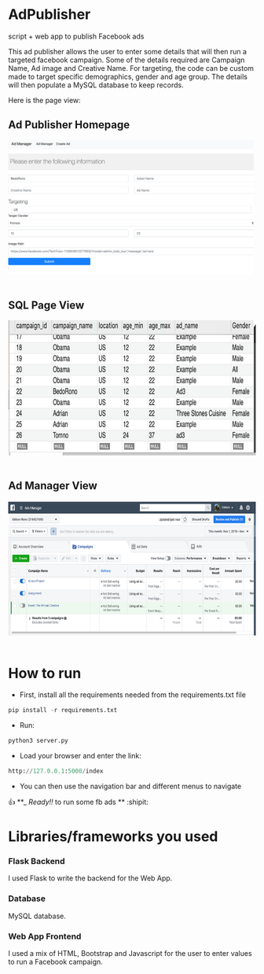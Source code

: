 # AdPublisher
script + web app to publish Facebook ads

This ad publisher allows the user to enter some details that will then run a targeted facebook campaign. Some of the details required are Campaign Name, Ad image and Creative Name. For targeting, the code can be custom made to target specific demographics, gender and age group. The details will then populate a MySQL database to keep records.


Here is the page view:


## Ad Publisher Homepage
<img src="src/image1_adPublisher.png" width="500" height ="275"><br><br>

## SQL Page View
<img src="src/image2_sql.png" width="550" height ="275"><br><br>


## Ad Manager View
<img src="src/AdManager.png" width="550" height ="275"><br><br>





# How to run
- First, install all the requirements needed from the requirements.txt file


```python
pip install -r requirements.txt
```

- Run:

```python
python3 server.py
```

- Load your browser and enter the link: 

```python
http://127.0.0.1:5000/index
```

- You can then use the navigation bar and different menus to navigate

:+1:  **_ _Ready!!_ to run some fb ads **  :shipit:



#  Libraries/frameworks you used

### Flask Backend
I used Flask to write the backend for the Web App. 

### Database
MySQL database. 

### Web App Frontend
I used a mix of HTML, Bootstrap and Javascript for the user to enter values to run a Facebook campaign.

